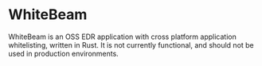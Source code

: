 # WhiteBeam
WhiteBeam is an OSS EDR application with cross platform application whitelisting, written in Rust. It is not currently functional, and should not be used in production environments.
